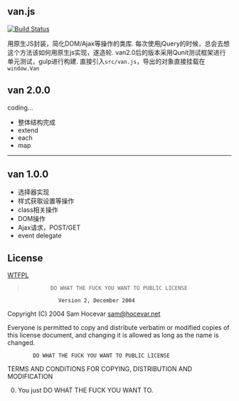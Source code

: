 ## van.js
[![Build Status](https://travis-ci.org/Jiavan/vanjs.svg?branch=master)](https://travis-ci.org/Jiavan/vanjs)

用原生JS封装，简化DOM/Ajax等操作的类库.
每次使用jQuery的时候，总会去想这个方法该如何用原生js实现，遂造轮.
van2.0后的版本采用Qunit测试框架进行单元测试，gulp进行构建.
直接引入`src/van.js`，导出的对象直接挂载在`window.Van`

## van 2.0.0
coding...

- 整体结构完成
- extend
- each
- map

----
## van 1.0.0
- 选择器实现
- 样式获取设置等操作
- class相关操作
- DOM操作
- Ajax请求，POST/GET
- event delegate


## License
[WTFPL](http://www.wtfpl.net/txt/copying/)
>             DO WHAT THE FUCK YOU WANT TO PUBLIC LICENSE
                    Version 2, December 2004

 Copyright (C) 2004 Sam Hocevar <sam@hocevar.net>

 Everyone is permitted to copy and distribute verbatim or modified
 copies of this license document, and changing it is allowed as long
 as the name is changed.

            DO WHAT THE FUCK YOU WANT TO PUBLIC LICENSE
   TERMS AND CONDITIONS FOR COPYING, DISTRIBUTION AND MODIFICATION

  0. You just DO WHAT THE FUCK YOU WANT TO.
